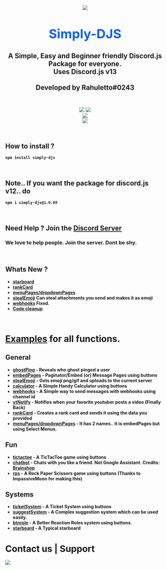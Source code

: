 <p align="center"><img align="center" style="margin-bottom:-6px" src="https://i.imgur.com/HxeQNT7_d.webp?maxwidth=128&fidelity=grand"></p>


<h2 style="font-size:2.5rem; color:#075FFF" align="center">Simply-DJS</h2>

<h2 align="center"> A Simple, Easy and Beginner friendly Discord.js Package for everyone. <br>Uses Discord.js v13<br><br>Developed by Rahuletto#0243</h2>

<br>
<p align="center">
   <a href="https://www.npmjs.com/package/simply-djs"><img src="https://img.shields.io/npm/v/simply-djs.svg?style=flat-square" /></a>
 <a href="https://www.npmjs.com/package/simply-djs"><img src="https://img.shields.io/npm/dt/simply-djs?style=flat-square" /></a><br>
   <a href="https://www.npmjs.com/package/simply-djs"><img src="https://nodei.co/npm/simply-djs.png?downloadRank=true&downloads=true&downloadRank=true&stars=true" /></a><br>
   <a href="https://discord.gg/3JzDV9T5Fn"><img src="https://invidget.switchblade.xyz/3JzDV9T5Fn" /></a>
</p>

<br>

## <b>How to install ?
```
npm install simply-djs
```
<br>
 
 ## Note.. If you want the package for discord.js v12.. do
```
npm i simply-djs@1.0.88
```
 <br>

## **Need Help ? Join the [Discord Server](https://discord.gg/3JzDV9T5Fn)**
### We love to help people. Join the server. Dont be shy.
<br>

## Whats New ?
- **[starboard](https://github.com/Rahuletto/simply-djs/blob/main/Examples/starboard.md)**
- **[rankCard](https://github.com/Rahuletto/simply-djs/blob/main/Examples/rankCard.md)**
- **[menuPages/dropdownPages](https://github.com/Rahuletto/simply-djs/blob/main/Examples/menuPages.md)**
- **[stealEmoji](https://github.com/Rahuletto/simply-djs/blob/main/Examples/stealEmoji.md)** Can steal attachments you send and makes it as emoji
- **[webhooks](https://github.com/Rahuletto/simply-djs/blob/main/Examples/webhooks.md)** Fixed.
- **[Code cleanup](https://github.com/Rahuletto/simply-djs)**
<br>


# [Examples](https://github.com/Rahuletto/simply-djs/tree/main/Examples) for all functions.

## General
- [ghostPing](https://github.com/Rahuletto/simply-djs/blob/main/Examples/ghostPing.md) - Reveals who ghost pinged a user
- [embedPages](https://github.com/Rahuletto/simply-djs/blob/main/Examples/embedPages.md) - Paginator/Embed (or) Message Pages using buttons
- [stealEmoji](https://github.com/Rahuletto/simply-djs/blob/main/Examples/stealEmoji.md) - Gets emoji png/gif and uploads to the current server
- [calculator](https://github.com/Rahuletto/simply-djs/blob/main/Examples/calculator.md) - A Simple Handy Calculator using buttons
- [webhooks](https://github.com/Rahuletto/simply-djs/blob/main/Examples/webhooks.md) - A Simple way to send messages with webhooks using channel id
- [ytNotify](https://github.com/Rahuletto/simply-djs/blob/main/Examples/ytNotify.md) - Notifies when your favorite youtuber posts a video (Finally Back)
- [rankCard](https://github.com/Rahuletto/simply-djs/blob/main/Examples/rankCard.md) - Creates a rank card and sends it using the data you provided
- [menuPages/dropdownPages](https://github.com/Rahuletto/simply-djs/blob/main/Examples/menuPages.md) - It has 2 names.. It is embedPages but using Select Menus.

## Fun
- [tictactoe](https://github.com/Rahuletto/simply-djs/blob/main/Examples/tictactoe.md) - A TicTacToe game using buttons
- [chatbot](https://github.com/Rahuletto/simply-djs/blob/main/Examples/chatbot.md) - Chats with you like a friend. Not Google Assistant. Credits: [Brainshop](https://brainshop.ai)
- [rps](https://github.com/Rahuletto/simply-djs/blob/main/Examples/rps.md) - A Rock Paper Scissors game using buttons (Thanks to ImpassiveMoon for making this)

## Systems
- [ticketSystem](https://github.com/Rahuletto/simply-djs/blob/main/Examples/ticketSystem.md) - A Ticket System using buttons
- [suggestSystem](https://github.com/Rahuletto/simply-djs/blob/main/Examples/suggestSystem.md) - A Complex suggestion system which can be used easily.
- [btnrole](https://github.com/Rahuletto/simply-djs/blob/main/Examples/btnrole.md) - A Better Reaction Roles system using buttons.
- [starboard](https://github.com/Rahuletto/simply-djs/blob/main/Examples/starboard.md) - A Typical starboard

 <h1>Contact us | Support</h1>
 <p>
<a href="https://discord.gg/3JzDV9T5Fn"><img src="https://invidget.switchblade.xyz/3JzDV9T5Fn" /></a>
</p>
